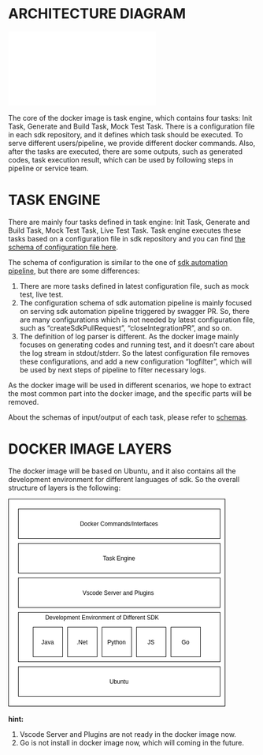 # ARCHITECTURE DIAGRAM
![docker design](docker-image-design.md)

The core of the docker image is task engine, which contains four tasks: Init Task, Generate and Build Task, Mock Test Task. There is a configuration file in each sdk repository, and it defines which task should be executed. To serve different users/pipeline, we provide different docker commands.  Also, after the tasks are executed, there are some outputs, such as generated codes, task execution result, which can be used by following steps in pipeline or service team.

# TASK ENGINE
There are mainly four tasks defined in task engine: Init Task, Generate and Build Task, Mock Test Task, Live Test Task. Task engine executes these tasks based on a configuration file in sdk repository and you can find [the schema of configuration file here](../task-engine/schema/CodegenToSdkConfigSchema.json).

The schema of configuration is similar to the one of [sdk automation pipeline](https://github.com/Azure/azure-rest-api-specs/blob/main/documentation/sdkautomation/SwaggerToSdkConfigSchema.json), but there are some differences:
1. There are more tasks defined in latest configuration file, such as mock test, live test.
2. The configuration schema of sdk automation pipeline is mainly focused on serving sdk automation pipeline triggered by swagger PR. So, there are many configurations which is not needed by latest configuration file, such as “createSdkPullRequest”, “closeIntegrationPR”, and so on.
3. The definition of log parser is different. As the docker image mainly focuses on generating codes and running test, and it doesn’t care about the log stream in stdout/stderr. So the latest configuration file removes these configurations, and add a new configuration “logfilter”, which will be used by next steps of pipeline to filter necessary logs.

As the docker image will be used in different scenarios, we hope to extract the most common part into the docker image, and the specific parts will be removed.

About the schemas of input/output of each task, please refer to [schemas](../task-engine/schema).

# DOCKER IMAGE LAYERS
The docker image will be based on Ubuntu, and it also contains all the development environment for different languages of sdk. So the overall structure of layers is the following:

![layer](docker-image-layers.drawio.png)

**hint:**
1. Vscode Server and Plugins are not ready in the docker image now.
2. Go is not install in docker image now, which will coming in the future.